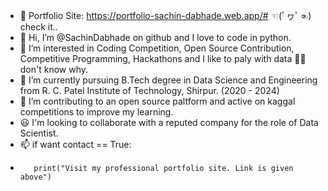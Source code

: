 - 🤞  Portfolio Site: https://portfolio-sachin-dabhade.web.app/#  ☜(ﾟヮﾟ☜) check it..
- 👋 Hi, I’m @SachinDabhade on github and I love to code in python.
- 👀 I’m interested in Coding Competition, Open Source Contribution, Competitive Programming, Hackathons and I like to paly with data 🤷‍♂️ don't know why.
- 🌱 I’m currently pursuing B.Tech degree in Data Science and Engineering from R. C. Patel Institute of Technology, Shirpur. (2020 - 2024)
- 💞️ I’m contributing to an open source paltform and active on kaggal competitions to improve my learning.
- 😃 I'm looking to collaborate with a reputed company for the role of Data Scientist.
- 📫 if want contact == True:
-        print("Visit my professional portfolio site. Link is given above")
